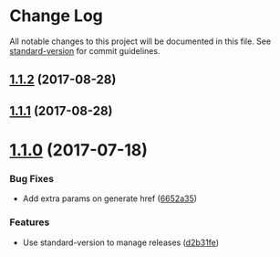 # Change Log

All notable changes to this project will be documented in this file. See [standard-version](https://github.com/conventional-changelog/standard-version) for commit guidelines.

<a name="1.1.2"></a>
## [1.1.2](https://github.com/trovit/next-routes/compare/v1.1.1...v1.1.2) (2017-08-28)



<a name="1.1.1"></a>
## [1.1.1](https://github.com/trovit/next-routes/compare/v1.1.0...v1.1.1) (2017-08-28)



<a name="1.1.0"></a>
# [1.1.0](https://github.com/trovit/next-routes/compare/v1.0.45...v1.1.0) (2017-07-18)


### Bug Fixes

* Add extra params on generate href ([6652a35](https://github.com/trovit/next-routes/commit/6652a35))


### Features

* Use standard-version to manage releases ([d2b31fe](https://github.com/trovit/next-routes/commit/d2b31fe))
